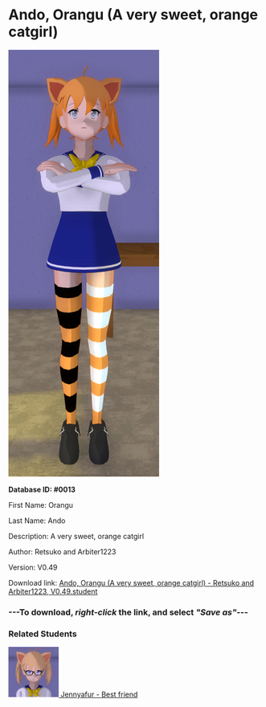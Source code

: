 # Ando, Orangu (A very sweet, orange catgirl)

<img src="../../Files/Images/Ando, Orangu (A very sweet, orange catgirl).png" title="Ando, Orangu (A very sweet, orange catgirl) - Retsuko and Arbiter1223, V0.49">

**Database ID: #0013**

First Name: Orangu

Last Name: Ando

Description: A very sweet, orange catgirl

Author: Retsuko and Arbiter1223

Version: V0.49

Download link: <a href="https://raw.githubusercontent.com/Arbiter1223/Daigaku-Gurashi-Custom-Students/master/Files/Student%20Files/Ando%2C%20Orangu%20(A%20very%20sweet%2C%20orange%20catgirl)%20-%20Retsuko%20and%20Arbiter1223%2C%20V0.49.student">Ando, Orangu (A very sweet, orange catgirl) - Retsuko and Arbiter1223, V0.49.student</a>

### ---**To download, _right-click_ the link, and select _"Save as"_**---

### Related Students

<a href="Nyanako, Jennyafur (A cheerful blonde neko girl).md"><img src="../../Files/Thumbs/Nyanako, Jennyafur (A cheerful blonde neko girl).png" height="100" width="100" title="Nyanako, Jennyafur (A cheerful blonde neko girl) - Arbiter1223, V0.49"></a><a href="Nyanako, Jennyafur (A cheerful blonde neko girl).md"> Jennyafur - Best friend</a>

